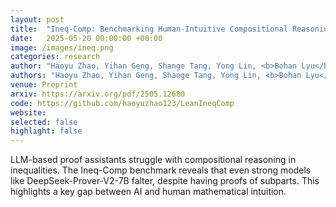 ```yaml
---
layout: post
title:  "Ineq-Comp: Benchmarking Human-Intuitive Compositional Reasoning in Automated Theorem Proving on Inequalities"
date:   2025-05-20 00:00:00 +00:00
image: /images/ineq.png
categories: research
author: "Haoyu Zhao, Yihan Geng, Shange Tang, Yong Lin, <b>Bohan Lyu</b>, Hongzhou Lin, Chi Jin, Sanjeev Arora"
authors: "Haoyu Zhao, Yihan Geng, Shange Tang, Yong Lin, <b>Bohan Lyu</b>, Hongzhou Lin, Chi Jin, Sanjeev Arora"
venue: Preprint
arxiv: https://arxiv.org/pdf/2505.12680
code: https://github.com/haoyuzhao123/LeanIneqComp
website: 
selected: false
highlight: false
---
```

LLM-based proof assistants struggle with compositional reasoning in inequalities. The Ineq-Comp benchmark reveals that even strong models like DeepSeek-Prover-V2-7B falter, despite having proofs of subparts. This highlights a key gap between AI and human mathematical intuition.